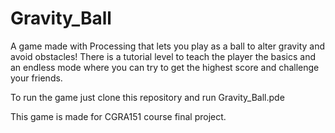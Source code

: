# Gravity_Ball

A game made with Processing that lets you play as a ball to alter gravity and avoid obstacles! 
There is a tutorial level to teach the player the basics and an endless mode where you can try to get the highest score and challenge your friends.

To run the game just clone this repository and run Gravity_Ball.pde

This game is made for CGRA151 course final project.
